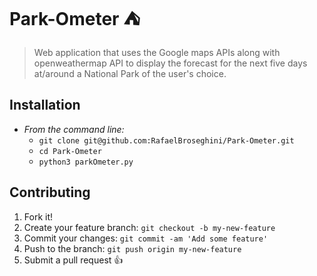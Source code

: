 # Park-Ometer :tent:

>Web application that uses the Google maps APIs along with openweathermap API to
display the forecast for the next five days at/around a National Park of the user's choice.

## Installation
* *From the command line:*
  * `git clone git@github.com:RafaelBroseghini/Park-Ometer.git`
  * `cd Park-Ometer`
  * `python3 parkOmeter.py`

## Contributing

1. Fork it!
2. Create your feature branch: `git checkout -b my-new-feature`
3. Commit your changes: `git commit -am 'Add some feature'`
4. Push to the branch: `git push origin my-new-feature`
5. Submit a pull request :+1:

